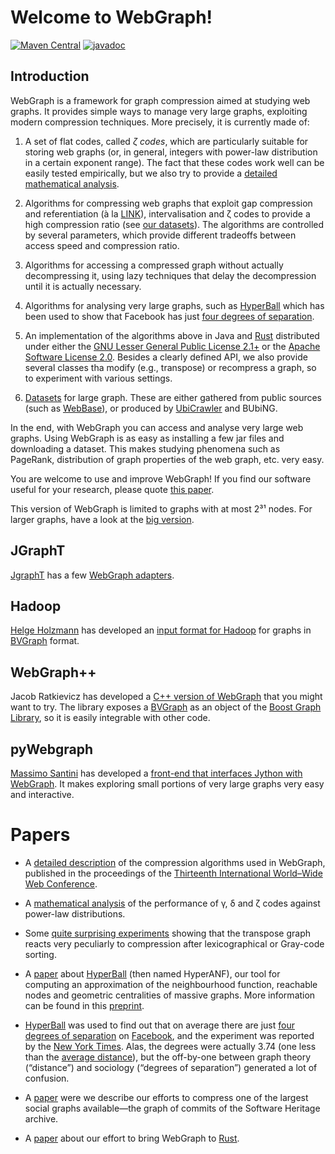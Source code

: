 # Welcome to WebGraph!

[![Maven Central](https://img.shields.io/maven-central/v/it.unimi.dsi/webgraph.svg?label=Maven%20Central)](https://search.maven.org/search?q=g:%22it.unimi.dsi%22%20AND%20a:%22webgraph%22)
[![javadoc](https://javadoc.io/badge2/it.unimi.dsi/webgraph/javadoc.svg)](https://javadoc.io/doc/it.unimi.dsi/webgraph)

## Introduction

WebGraph is a framework for graph compression aimed at studying web
graphs. It provides simple ways to manage very large graphs, exploiting
modern compression techniques. More precisely, it is currently made of:

1.  A set of flat codes, called _ζ codes_, which are particularly
suitable for storing web graphs (or, in general, integers with power-law
distribution in a certain exponent range). The fact that these codes work
well can be easily tested empirically, but we also try to provide a
[detailed mathematical
analysis](http://vigna.di.unimi.it/papers.php#BoVCWWW).

2.  Algorithms for compressing web graphs that exploit gap compression and
referentiation (à la [LINK](https://ieeexplore.ieee.org/document/999950)),
intervalisation and ζ codes to provide a high compression ratio (see [our
datasets](http://law.di.unimi.it/datasets.php)). The algorithms are
controlled by several parameters, which provide different tradeoffs
between access speed and compression ratio.

3.  Algorithms for accessing a compressed graph without actually
decompressing it, using lazy techniques that delay the decompression until
it is actually necessary.

4.  Algorithms for analysing very large graphs, such as
[HyperBall](http://vigna.di.unimi.it/papers.php#BoVHB)
which has been used to show that Facebook has just [four degrees of
separation](http://vigna.di.unimi.it/papers.php#BBRFDS).

5.  An implementation of the algorithms above in Java and
[Rust](https://www.rust-lang.org/) distributed under either the [GNU
Lesser General Public License
2.1+](https://www.gnu.org/licenses/old-licenses/lgpl-2.1.html) or the
[Apache Software License
2.0](https://www.apache.org/licenses/LICENSE-2.0). Besides a clearly
defined API, we also provide several classes tha modify (e.g., transpose)
or recompress a graph, so to experiment with various settings.

6.  [Datasets](http://law.di.unimi.it/) for large graph. These are either
gathered from public sources (such as
[WebBase](http://www-diglib.stanford.edu/~testbed/doc2/WebBase/)), or
produced by [UbiCrawler](http://law.di.unimi.it/ubicrawler) and BUbiNG.

In the end, with WebGraph you can access and analyse very large web
graphs. Using WebGraph is as easy as installing a few jar files and
downloading a dataset. This makes studying phenomena such as PageRank,
distribution of graph properties of the web graph, etc. very easy.

You are welcome to use and improve WebGraph! If you find our software
useful for your research, please quote [this
paper](http://vigna.di.unimi.it/papers.php#BoVWFI).

This version of WebGraph is limited to graphs with at most 2³¹ nodes. For
larger graphs, have a look at the [big
version](https://github.com/vigna/webgraph-big).

## JGraphT

<a href="https://jgrapht.org/">JgraphT</a> has a 
few <a href="https://jgrapht.org/guide/WebGraphAdapters">WebGraph adapters</a>.

## Hadoop

[Helge Holzmann](http://www.helgeholzmann.de/) has developed an [input
format for Hadoop](https://github.com/helgeho/HadoopWebGraph/) for graphs
in [BVGraph](docs/it/unimi/dsi/webgraph/BVGraph.html) format.

## WebGraph++

Jacob Ratkievicz has developed a [C++ version of
WebGraph](http://cnets.indiana.edu/groups/nan/webgraph/) that you might
want to try. The library exposes a
[BVGraph](docs/it/unimi/dsi/webgraph/BVGraph.html) as an object of the
[Boost Graph Library](http://www.boost.org/libs/graph/doc/index.html), so
it is easily integrable with other code.

## pyWebgraph

[Massimo Santini](http://santini.di.unimi.it/) has developed a [front-end
that interfaces Jython with
WebGraph](http://code.google.com/p/py-web-graph/). It makes exploring
small portions of very large graphs very easy and interactive.

# Papers

* A [detailed description](http://vigna.di.unimi.it/papers.php#BoVWFI) of
the compression algorithms used in WebGraph, published in the proceedings
of the [Thirteenth International World–Wide Web
Conference](http://www2004.org).

* A [mathematical analysis](http://vigna.di.unimi.it/papers.php#BoVCWWW)
of the performance of γ, δ and ζ codes against power-law distributions.

* Some [quite surprising
experiments](http://vigna.di.unimi.it/papers.php#BSVPWSG) showing that the
transpose graph reacts very peculiarly to compression after
lexicographical or Gray-code sorting.

* A [paper](http://vigna.di.unimi.it/papers.php#BRVH) about
[HyperBall](http://webgraph.di.unimi.it/docs/it/unimi/dsi/webgraph/algo/HyperBall.html)
(then named HyperANF), our tool for computing an approximation of the
neighbourhood function, reachable nodes and geometric centralities of
massive graphs. More information can be found in this
[preprint](http://vigna.di.unimi.it/papers.php#BoVHB).

* [HyperBall](docs/it/unimi/dsi/webgraph/algo/HyperBall.html) was used to
find out that on average there are just [four degrees of
separation](http://vigna.di.unimi.it/papers.php#BBRFDS) on
[Facebook](http://facebook.com/), and the experiment was reported by the
[New York
Times](http://nytimes.com/2011/11/22/technology/between-you-and-me-4-74-degrees.html).
Alas, the degrees were actually 3.74 (one less than the [average
distance](http://law.di.unimi.it/webdata/fb-current/)), but the off-by-one
between graph theory (“distance”) and sociology (“degrees of separation”)
generated a lot of confusion.

* A [paper](http://vigna.di.unimi.it/papers.php#BPVULCRAGC) were we
describe our efforts to compress one of the largest social graphs
available—the graph of commits of the Software Heritage archive.

* A [paper](http://vigna.di.unimi.it/papers.php#FVZWNG) about our effort
to bring WebGraph to [Rust](https://www.rust-lang.org/).
